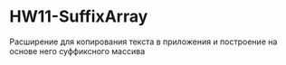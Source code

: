 # HW11-SuffixArray
Расширение для копирования текста в приложения и построение на основе него суффиксного массива
